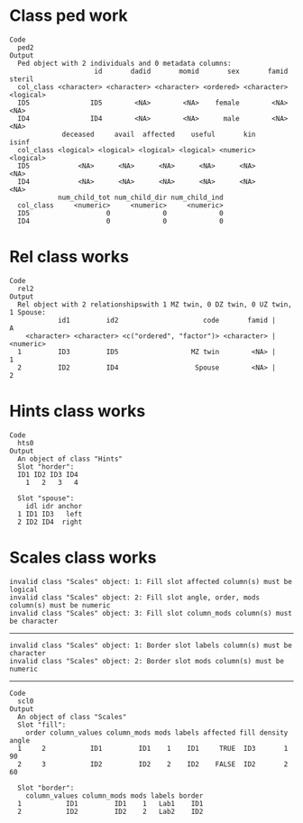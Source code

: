 # Class ped work

    Code
      ped2
    Output
      Ped object with 2 individuals and 0 metadata columns:
                         id       dadid       momid       sex       famid    steril
      col_class <character> <character> <character> <ordered> <character> <logical>
      ID5               ID5        <NA>        <NA>    female        <NA>      <NA>
      ID4               ID4        <NA>        <NA>      male        <NA>      <NA>
                 deceased     avail  affected    useful       kin     isinf
      col_class <logical> <logical> <logical> <logical> <numeric> <logical>
      ID5            <NA>      <NA>      <NA>      <NA>      <NA>      <NA>
      ID4            <NA>      <NA>      <NA>      <NA>      <NA>      <NA>
                num_child_tot num_child_dir num_child_ind
      col_class     <numeric>     <numeric>     <numeric>
      ID5                   0             0             0
      ID4                   0             0             0

# Rel class works

    Code
      rel2
    Output
      Rel object with 2 relationshipswith 1 MZ twin, 0 DZ twin, 0 UZ twin, 1 Spouse:
                id1         id2                     code       famid |         A
        <character> <character> <c("ordered", "factor")> <character> | <numeric>
      1         ID3         ID5                  MZ twin        <NA> |         1
      2         ID2         ID4                   Spouse        <NA> |         2

# Hints class works

    Code
      hts0
    Output
      An object of class "Hints"
      Slot "horder":
      ID1 ID2 ID3 ID4 
        1   2   3   4 
      
      Slot "spouse":
        idl idr anchor
      1 ID1 ID3   left
      2 ID2 ID4  right
      

# Scales class works

    invalid class "Scales" object: 1: Fill slot affected column(s) must be logical
    invalid class "Scales" object: 2: Fill slot angle, order, mods column(s) must be numeric
    invalid class "Scales" object: 3: Fill slot column_mods column(s) must be character

---

    invalid class "Scales" object: 1: Border slot labels column(s) must be character
    invalid class "Scales" object: 2: Border slot mods column(s) must be numeric

---

    Code
      scl0
    Output
      An object of class "Scales"
      Slot "fill":
        order column_values column_mods mods labels affected fill density angle
      1     2           ID1         ID1    1    ID1     TRUE  ID3       1    90
      2     3           ID2         ID2    2    ID2    FALSE  ID2       2    60
      
      Slot "border":
        column_values column_mods mods labels border
      1           ID1         ID1    1   Lab1    ID1
      2           ID2         ID2    2   Lab2    ID2
      

